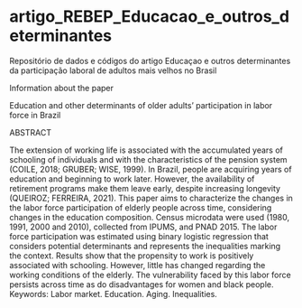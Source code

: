 # artigo_REBEP_Educacao_e_outros_determinantes
Repositório de dados e códigos do artigo Educaçao e outros determinantes da participação laboral de adultos mais velhos no Brasil

Information about the paper

Education and other determinants of older adults’ participation in labor force in Brazil

ABSTRACT

The extension of working life is associated with the accumulated years of schooling of individuals and with the characteristics of the pension system (COILE, 2018; GRUBER; WISE, 1999). In Brazil, people are acquiring years of education and beginning to work later. However, the availability of retirement programs make them leave early, despite increasing longevity (QUEIROZ; FERREIRA, 2021). This paper aims to characterize the changes in the labor force participation of elderly people across time, considering changes in the education composition. Census microdata were used (1980, 1991, 2000 and 2010), collected from IPUMS, and PNAD 2015. The labor force participation was estimated using binary logistic regression that considers potential determinants and represents the inequalities marking the context. Results show that the propensity to work is positively associated with schooling. However, little has changed regarding the working conditions of the elderly. The vulnerability faced by this labor force persists across time as do disadvantages for women and black people.
Keywords: Labor market. Education. Aging. Inequalities.
